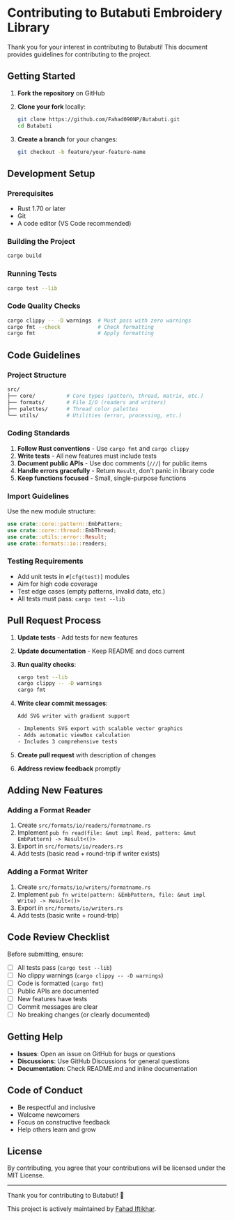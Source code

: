 # Contributing to Butabuti Embroidery Library

Thank you for your interest in contributing to Butabuti! This document provides guidelines for contributing to the project.

## Getting Started

1. **Fork the repository** on GitHub
2. **Clone your fork** locally:

   ```bash
   git clone https://github.com/Fahad090NP/Butabuti.git
   cd Butabuti
   ```

3. **Create a branch** for your changes:

   ```bash
   git checkout -b feature/your-feature-name
   ```

## Development Setup

### Prerequisites

- Rust 1.70 or later
- Git
- A code editor (VS Code recommended)

### Building the Project

```bash
cargo build
```

### Running Tests

```bash
cargo test --lib
```

### Code Quality Checks

```bash
cargo clippy -- -D warnings  # Must pass with zero warnings
cargo fmt --check            # Check formatting
cargo fmt                    # Apply formatting
```

## Code Guidelines

### Project Structure

```sh
src/
├── core/          # Core types (pattern, thread, matrix, etc.)
├── formats/       # File I/O (readers and writers)
├── palettes/      # Thread color palettes
└── utils/         # Utilities (error, processing, etc.)
```

### Coding Standards

1. **Follow Rust conventions** - Use `cargo fmt` and `cargo clippy`
2. **Write tests** - All new features must include tests
3. **Document public APIs** - Use doc comments (`///`) for public items
4. **Handle errors gracefully** - Return `Result`, don't panic in library code
5. **Keep functions focused** - Small, single-purpose functions

### Import Guidelines

Use the new module structure:

```rust
use crate::core::pattern::EmbPattern;
use crate::core::thread::EmbThread;
use crate::utils::error::Result;
use crate::formats::io::readers;
```

### Testing Requirements

- Add unit tests in `#[cfg(test)]` modules
- Aim for high code coverage
- Test edge cases (empty patterns, invalid data, etc.)
- All tests must pass: `cargo test --lib`

## Pull Request Process

1. **Update tests** - Add tests for new features
2. **Update documentation** - Keep README and docs current
3. **Run quality checks**:

   ```bash
   cargo test --lib
   cargo clippy -- -D warnings
   cargo fmt
   ```

4. **Write clear commit messages**:

   ```sh
   Add SVG writer with gradient support

   - Implements SVG export with scalable vector graphics
   - Adds automatic viewBox calculation
   - Includes 3 comprehensive tests
   ```

5. **Create pull request** with description of changes

6. **Address review feedback** promptly

## Adding New Features

### Adding a Format Reader

1. Create `src/formats/io/readers/formatname.rs`
2. Implement `pub fn read(file: &mut impl Read, pattern: &mut EmbPattern) -> Result<()>`
3. Export in `src/formats/io/readers.rs`
4. Add tests (basic read + round-trip if writer exists)

### Adding a Format Writer

1. Create `src/formats/io/writers/formatname.rs`
2. Implement `pub fn write(pattern: &EmbPattern, file: &mut impl Write) -> Result<()>`
3. Export in `src/formats/io/writers.rs`
4. Add tests (basic write + round-trip)

## Code Review Checklist

Before submitting, ensure:

- [ ] All tests pass (`cargo test --lib`)
- [ ] No clippy warnings (`cargo clippy -- -D warnings`)
- [ ] Code is formatted (`cargo fmt`)
- [ ] Public APIs are documented
- [ ] New features have tests
- [ ] Commit messages are clear
- [ ] No breaking changes (or clearly documented)

## Getting Help

- **Issues**: Open an issue on GitHub for bugs or questions
- **Discussions**: Use GitHub Discussions for general questions
- **Documentation**: Check README.md and inline documentation

## Code of Conduct

- Be respectful and inclusive
- Welcome newcomers
- Focus on constructive feedback
- Help others learn and grow

## License

By contributing, you agree that your contributions will be licensed under the MIT License.

---

Thank you for contributing to Butabuti! 🌸

This project is actively maintained by [Fahad Iftikhar](https://github.com/Fahad090NP).
